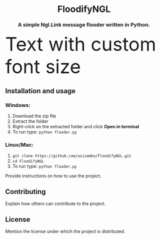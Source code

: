 <h1 align="center">FloodifyNGL</h1>
<h3 align="center">A simple Ngl.Link message flooder written in Python.</h3>
<span style="font-size: 60px;">Text with custom font size</span>


## Installation and usage

### Windows:
1. Download the zip file
2. Extract the folder
3. Right-click on the extracted folder and click **Open in terminal**
4. To run type: ```python flooder.py```

### Linux/Mac:
1. ```git clone https://github.com/asisamko/FloodifyNGL.git```
2. ```cd FloodifyNGL```
3. To run type: ```python flooder.py```

Provide instructions on how to use the project.

## Contributing

Explain how others can contribute to the project.

## License

Mention the license under which the project is distributed.
